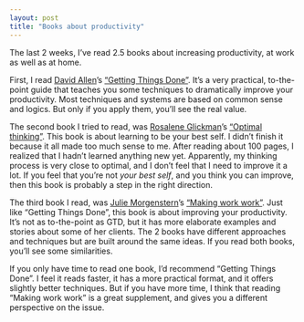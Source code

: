 ```yaml
---
layout: post
title: "Books about productivity"
---
```


The last 2 weeks, I’ve read 2.5 books about increasing productivity, at work as well as at home.

First, I read [David Allen](http://www.davidco.com/)’s [“Getting Things Done”](http://www.amazon.com/gp/product/0142000280). It’s a very practical, to-the-point guide that teaches you some techniques to dramatically improve your productivity. Most techniques and systems are based on common sense and logics. But only if you apply them, you’ll see the real value.

The second book I tried to read, was [Rosalene Glickman](http://www.optimalthinking.com/DrGlickman.html)’s [“Optimal thinking”](http://www.amazon.com/gp/product/0471414646). This book is about learning to be your best self. I didn’t finish it because it all made too much sense to me. After reading about 100 pages, I realized that I hadn’t learned anything new yet. Apparently, my thinking process is very close to optimal, and I don’t feel that I need to improve it a lot. If you feel that you’re not *your best self*, and you think you can improve, then this book is probably a step in the right direction.

The third book I read, was [Julie Morgenstern](http://www.juliemorgenstern.com/)’s [“Making work work”](http://www.amazon.com/gp/product/0743250877). Just like “Getting Things Done”, this book is about improving your productivity. It’s not as to-the-point as GTD, but it has more elaborate examples and stories about some of her clients. The 2 books have different approaches and techniques but are built around the same ideas. If you read both books, you’ll see some similarities.

If you only have time to read one book, I’d recommend “Getting Things Done”. I feel it reads faster, it has a more practical format, and it offers slightly better techniques. But if you have more time, I think that reading “Making work work” is a great supplement, and gives you a different perspective on the issue.